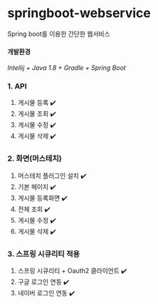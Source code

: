 # springboot-webservice
Spring boot를 이용한 간단한 웹서비스

#### 개발환경
_Intellij + Java 1.8 + Gradle + Spring Boot_

### 1. API
1) 게시물 등록 :heavy_check_mark:
2) 게시물 조회 :heavy_check_mark:
3) 게시물 수정 :heavy_check_mark:
4) 게시물 삭제 :heavy_check_mark:

### 2. 화면(머스테치)
1) 머스테치 플러그인 설치 :heavy_check_mark:
2) 기본 페이지 :heavy_check_mark:
3) 게시물 등록화면 :heavy_check_mark:
4) 전체 조회 :heavy_check_mark:
5) 게시물 수정 :heavy_check_mark:
6) 게시물 삭제 :heavy_check_mark:

### 3. 스프링 시큐리티 적용
1) 스프링 시큐리티 + Oauth2 클라이언트 :heavy_check_mark:
2) 구글 로그인 연동 :heavy_check_mark:
3) 네이버 로그인 연동 :heavy_check_mark:



